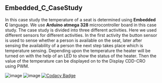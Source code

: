 ## Embedded_C_CaseStudy

In this case study the temperature of a seat is determined using **Embedded C** language. We use **Arduino atmega 328** microcontroller board in this case study. The case study is divided into three different activities. Here we used different sensors for different activities. In the first activity the button sensor is used to sense whether a person is available on the seat, later after sensing the availability of a person the next step takes place which is temperature sensing. Depending upon the temperature the heater will be turned on with the help of an LED to show the status of the heater. Then the value of the temperature can be displayed on to the Display CDD-CRO using PWM.

![image](https://user-images.githubusercontent.com/89584933/133662542-924f8591-0e4c-4b3d-bf72-e718b35caada.png)
![image](https://user-images.githubusercontent.com/89584933/133662616-0515549d-b793-433a-aa02-82a525182274.png)
[![Codacy Badge](https://app.codacy.com/project/badge/Grade/c32667d0920749d6a7649eb4b67797d3)](https://www.codacy.com/gh/TupaakulaMonica/Embedded_C_CaseStudy/dashboard?utm_source=github.com&amp;utm_medium=referral&amp;utm_content=TupaakulaMonica/Embedded_C_CaseStudy&amp;utm_campaign=Badge_Grade)
